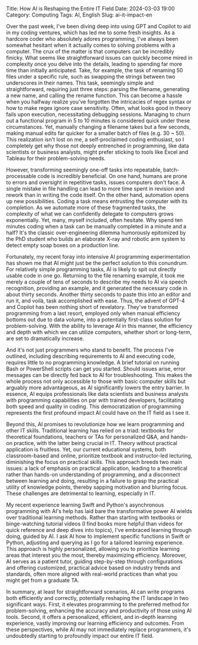 Title: How AI is Reshaping the Entire IT Field
Date: 2024-03-03 19:00
Category: Computing
Tags: AI, English
Slug: ai-it-impact-en

Over the past week, I've been diving deep into using GPT and Copilot to aid in my coding ventures, which has led me to some fresh insights. As a hardcore coder who absolutely adores programming, I've always been somewhat hesitant when it actually comes to solving problems with a computer. The crux of the matter is that computers can be incredibly finicky. What seems like straightforward issues can quickly become mired in complexity once you delve into the details, leading to spending far more time than initially anticipated. Take, for example, the task of renaming 50 files under a specific rule, such as swapping the strings between two underscores in their names. This task, seemingly simple and straightforward, requiring just three steps: parsing the filename, generating a new name, and calling the rename function. This can become a hassle when you halfway realize you've forgotten the intricacies of regex syntax or how to make regex ignore case sensitivity. Often, what looks good in theory fails upon execution, necessitating debugging sessions. Managing to churn out a functional program in 5 to 10 minutes is considered quick under these circumstances. Yet, manually changing a filename takes but a few seconds, making manual edits far quicker for a smaller batch of files (e.g. 30 ~ 50). This realization isn't lost on me, a self-proclaimed coding enthusiast, so I completely get why those not deeply entrenched in programming, like data scientists or business analysts, might prefer sticking to tools like Excel and Tableau for their problem-solving needs.

However, transforming seemingly one-off tasks into repeatable, batch-processable code is incredibly beneficial. On one hand, humans are prone to errors and oversight in repetitive tasks, issues computers don't face. A single mistake in file handling can lead to more time spent in revision and rework than in writing the code itself. On the other hand, automation opens up new possibilities. Coding a task means entrusting the computer with its completion. As we automate more of these fragmented tasks, the complexity of what we can confidently delegate to computers grows exponentially. Yet, many, myself included, often hesitate. Why spend ten minutes coding when a task can be manually completed in a minute and a half? It's the classic over-engineering dilemma humorously epitomized by the PhD student who builds an elaborate X-ray and robotic arm system to detect empty soap boxes on a production line.

Fortunately, my recent foray into intensive AI programming experimentation has shown me that AI might just be the perfect solution to this conundrum. For relatively simple programming tasks, AI is likely to spit out directly usable code in one go. Returning to the file renaming example, it took me merely a couple of tens of seconds to describe my needs to AI via speech recognition, providing an example, and it generated the necessary code in about thirty seconds. Another thirty seconds to paste this into an editor and run it, and voilà, task accomplished with ease. Thus, the advent of GPT-4 and Copilot has been nothing short of revelatory. They've transformed programming from a last resort, employed only when manual efficiency bottoms out due to data volume, into a potentially first-class solution for problem-solving. With the ability to leverage AI in this manner, the efficiency and depth with which we can utilize computers, whether short or long-term, are set to dramatically increase.

And it's not just programmers who stand to benefit. The process I've outlined, including describing requirements to AI and executing code, requires little to no programming knowledge. A brief tutorial on running Bash or PowerShell scripts can get you started. Should issues arise, error messages can be directly fed back to AI for troubleshooting. This makes the whole process not only accessible to those with basic computer skills but arguably more advantageous, as AI significantly lowers the entry barrier. In essence, AI equips professionals like data scientists and business analysts with programming capabilities on par with trained developers, facilitating both speed and quality in coding. This democratization of programming represents the first profound impact AI could have on the IT field as I see it.

Beyond this, AI promises to revolutionize how we learn programming and other IT skills. Traditional learning has relied on a triad: textbooks for theoretical foundations, teachers or TAs for personalized Q&A, and hands-on practice, with the latter being crucial in IT. Theory without practical application is fruitless. Yet, our current educational systems, both classroom-based and online, prioritize textbook and instructor-led lecturing, diminishing the focus on practical skills. This approach breeds two main issues: a lack of emphasis on practical application, leading to a theoretical rather than hands-on understanding of programming, and a disconnect between learning and doing, resulting in a failure to grasp the practical utility of knowledge points, thereby sapping motivation and blurring focus. These challenges are detrimental to learning, especially in IT.

My recent experience learning Swift and Python's asynchronous programming with AI's help has laid bare the transformative power AI wields over traditional learning methods. Rather than starting with textbooks or binge-watching tutorial videos (I find books more helpful than videos for quick reference and deep dives into topics), I've embraced learning through doing, guided by AI. I ask AI how to implement specific functions in Swift or Python, adjusting and querying as I go for a tailored learning experience. This approach is highly personalized, allowing you to prioritize learning areas that interest you the most, thereby maximizing efficiency. Moreover, AI serves as a patient tutor, guiding step-by-step through configurations and offering customized, practical advice based on industry trends and standards, often more aligned with real-world practices than what you might get from a graduate TA.

In summary, at least for straightforward scenarios, AI can write programs both efficiently and correctly, potentially reshaping the IT landscape in two significant ways. First, it elevates programming to the preferred method for problem-solving, enhancing the accuracy and productivity of those using AI tools. Second, it offers a personalized, efficient, and in-depth learning experience, vastly improving our learning efficiency and outcomes. From these perspectives, while AI may not immediately replace programmers, it's undoubtedly starting to profoundly impact our entire IT field.